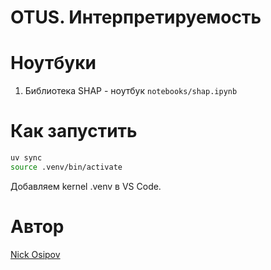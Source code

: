 # OTUS. Интерпретируемость

# Ноутбуки
1. Библиотека SHAP - ноутбук `notebooks/shap.ipynb`

# Как запустить
```bash
uv sync
source .venv/bin/activate
```

Добавляем kernel .venv в VS Code.

# Автор

[Nick Osipov](http://t.me/NickOsipov)

